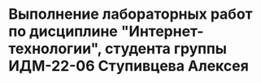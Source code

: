 # Выполнение лабораторных работ по дисциплине "Интернет-технологии", студента группы ИДМ-22-06 Ступивцева Алексея
